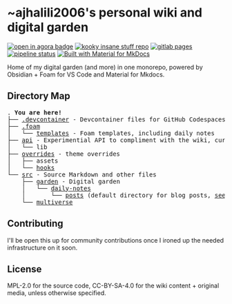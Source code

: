 # ~ajhalili2006's personal wiki and digital garden

[![open in agora badge](https://img.shields.io/badge/open%20in%20agora-black?style=for-the-badge)](https://anagora.org/@ajhalili2006)
[![kooky insane stuff repo](https://img.shields.io/badge/Jiroh's%20Kooky%20Insane%20Stuff-blue?style=for-the-badge)](https://wiki.andreijiroh.xyz/garden/kooky-insane-stuff)
[![gitlab pages](https://img.shields.io/badge/hosted%20via-Cloudflare%20Pages-f38020?style=for-the-badge&logo=cloudflare)](https://wiki.andreijiroh.xyz)
[![pipeline status](https://mau.dev/andreijiroh-dev/wiki/badges/main/pipeline.svg?style=for-the-badge)](https://mau.dev/andreijiroh-dev/wiki/-/commits/main)
[![Built with Material for MkDocs](https://img.shields.io/badge/Material_for_MkDocs-526CFE?style=for-the-badge&logo=MaterialForMkDocs&logoColor=white)](https://squidfunk.github.io/mkdocs-material/)

Home of my digital garden (and more) in one monorepo, powered by Obsidian + Foam for
VS Code and Material for Mkdocs.

## Directory Map

<pre>
. <strong>You are here!</strong>
├── <a href="./.decontainer">.devcontainer</a> - Devcontainer files for GitHub Codespaces and Remote Dev Containers
├── <a href="./.foam">.foam</a>
│   └── <a href="./.foam/templates/">templates</a> - Foam templates, including daily notes
├── <a href="./api">api</a> - Experimential API to compliment with the wiki, currently prototyping in local devenv.
│   └── lib
├── <a href="./overrides/">overrides</a> - theme overrides
│   ├── assets
│   └── <a href="./overrides/hooks/">hooks</a>
└── <a href="./src/">src</a> - Source Markdown and other files
    ├── <a href="./src/garden/">garden</a> - Digital garden
    │   └── <a href="./src/garden/daily-notes">daily-notes</a>
    │       └── <a href="./src/garden/daily-notes/posts/">posts</a> (default directory for blog posts, <a href="https://squidfunk.github.io/mkdocs-material/plugins/blog/#config.post_dir">see docs</a>)
    └── <a href="./src/multiverse/">multiverse</a>
</pre>

## Contributing

I'll be open this up for community contributions once I ironed up the
needed infrastructure on it soon.

## License

MPL-2.0 for the source code, CC-BY-SA-4.0 for the wiki content + original media,
unless otherwise specified.
